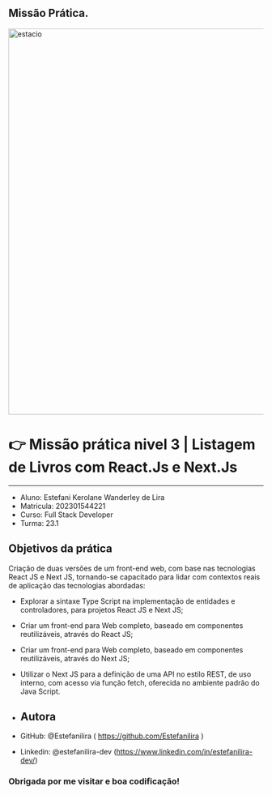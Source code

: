 ## Missão Prática.

<img width="762" alt="estacio" src="https://github.com/Estefanilira/mundo-2-missao-pratica-1/assets/126111557/99bba66d-30fc-437a-a2ca-c48003d36a49">


# 👉 Missão prática nivel 3 | Listagem de Livros com React.Js e Next.Js

<hr>

* Aluno: Estefani Kerolane Wanderley de Lira
* Matricula: 202301544221
* Curso: Full Stack Developer
* Turma: 23.1

## Objetivos da prática

Criação de  duas versões de um front-end web, com base nas tecnologias React JS e Next JS, 
tornando-se capacitado para lidar com contextos reais de aplicação das tecnologias abordadas:

* Explorar a sintaxe Type Script na implementação de entidades e controladores, para
projetos React JS e Next JS;
* Criar um front-end para Web completo, baseado em componentes reutilizáveis,
através do React JS;
* Criar um front-end para Web completo, baseado em componentes reutilizáveis,
através do Next JS;
* Utilizar o Next JS para a definição de uma API no estilo REST, de uso interno, com
acesso via função fetch, oferecida no ambiente padrão do Java Script.

* ## Autora

* GitHub: @Estefanilira ( https://github.com/Estefanilira )
* Linkedin: @estefanilira-dev (https://www.linkedin.com/in/estefanilira-dev/)
 
### Obrigada por me visitar e boa codificação!
